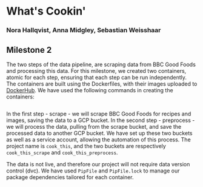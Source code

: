 # What's Cookin'
### Nora Hallqvist, Anna Midgley, Sebastian Weisshaar


## Milestone 2
The two steps of the data pipeline, are scraping data from BBC Good Foods and processing this data. 
For this milestone, we created two containers, atomic for each step, ensuring that each step can be run independently.
The containers are built using the Dockerfiles, with their images uploaded to [DockerHub](https://hub.docker.com/repository/docker/amidgley/scrape/general).
We have used the following commands in creating the containers:
```
```
    
In the first step - scrape - we will scrape BBC Good Foods for recipes and images, saving the data to a GCP bucket. In
the second step - preprocess - we will process the data, pulling from the scrape bucket, and save the processed data to 
another GCP bucket. We have set up these two buckets as well as a service account, allowing the automation of this process. 
The project name is `cook_this`, and the two buckets are respectively `cook_this_scrape` and `cook_this_preprocess`.

The data is not live, and therefore our project will not require data version control (dvc). We have used `PipFile` and `PipFile.lock` to 
manage our package dependencies tailored for each container. 